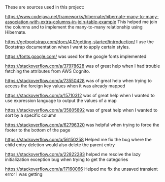 These are sources used in this project:

https://www.codejava.net/frameworks/hibernate/hibernate-many-to-many-association-with-extra-columns-in-join-table-example
This helped me join the columns and to implement the many-to-many relationship using Hibernate.

https://getbootstrap.com/docs/4.0/getting-started/introduction/ I use the Bootstrap documentation when I want to apply certain styles.

https://fonts.google.com/ was used for the google fonts implemented

https://stackoverflow.com/a/37978628 was of great help when I had trouble fetching the attributes from AWS Cognito.

https://stackoverflow.com/a/73550428 was of great help when trying to access the foreign key values when it was already mapped

https://stackoverflow.com/a/15710312 was of great help when I wanted to use expression language to output the values of a map

https://stackoverflow.com/a/35805892 was of great help when I wanted to sort by a specific column

https://stackoverflow.com/a/62796320 was helpful when trying to force the footer to the bottom of the page

https://stackoverflow.com/a/56150258 Helped me fix the bug where the child entry deletion would also delete the parent entry

https://stackoverflow.com/a/22822283 helped me resolve the lazy initialization exception bug when trying to get the categories

https://stackoverflow.com/a/17160066 Helped me fix the unsaved transient error I was getting

